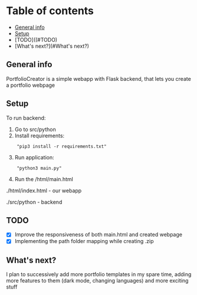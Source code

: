 
# Table of contents
* [General info](#general-info)
* [Setup](#setup)
* [TODO]((#TODO)
* [What's next?](#What's next?)

## General info
PortfolioCreator is a simple webapp with Flask backend, that lets you create a portfolio webpage

## Setup


To run backend:
1. Go to src/python 
2. Install requirements: 
```
	"pip3 install -r requirements.txt"
```
3. Run application:
```
	"python3 main.py"
```
4. Run the /html/main.html


./html/index.html - our webapp

./src/python - backend


## TODO 
* [x] Improve the responsiveness of both main.html and created webpage
* [x] Implementing the path folder mapping while creating .zip

## What's next? 
I plan to successively add more portfolio templates in my spare time, adding more features to them (dark mode, changing languages) and more exciting stuff 
